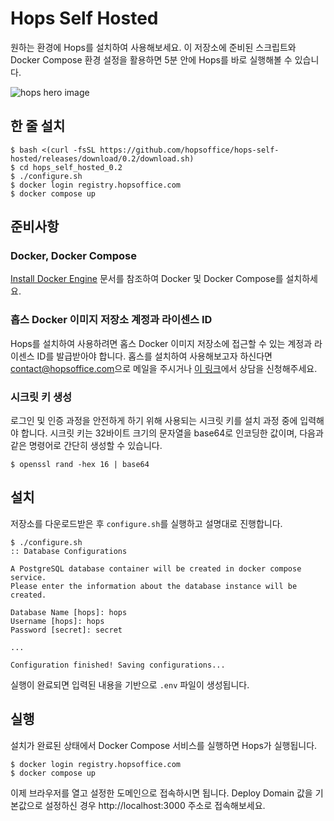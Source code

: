 # Hops Self Hosted

원하는 환경에 Hops를 설치하여 사용해보세요. 이 저장소에 준비된 스크립트와
Docker Compose 환경 설정을 활용하면 5분 안에 Hops를 바로 실행해볼 수 있습니다.

![hops hero image](https://hopsoffice.github.io/misc/public/hops-hero-animated-no-play.png)

## 한 줄 설치

```console
$ bash <(curl -fsSL https://github.com/hopsoffice/hops-self-hosted/releases/download/0.2/download.sh)
$ cd hops_self_hosted_0.2
$ ./configure.sh
$ docker login registry.hopsoffice.com
$ docker compose up
```

## 준비사항

### Docker, Docker Compose

[Install Docker Engine](https://docs.docker.com/engine/install/) 문서를
참조하여 Docker 및 Docker Compose를 설치하세요.

### 홉스 Docker 이미지 저장소 계정과 라이센스 ID

Hops를 설치하여 사용하려면 홉스 Docker 이미지 저장소에 접근할 수 있는 계정과
라이센스 ID를 발급받아야 합니다.  홉스를 설치하여 사용해보고자 하신다면
[contact@hopsoffice.com](mailto:contact@hopsoffice.com)으로 메일을 주시거나 [이
링크](https://sendtime.app/ko/reservation?i=WeopdU)에서 상담을 신청해주세요.

### 시크릿 키 생성

로그인 및 인증 과정을 안전하게 하기 위해 사용되는 시크릿 키를 설치 과정 중에
입력해야 합니다.  시크릿 키는 32바이트 크기의 문자열을 base64로 인코딩한
값이며, 다음과 같은 명령어로 간단히 생성할 수 있습니다.

```console
$ openssl rand -hex 16 | base64
```

## 설치

저장소를 다운로드받은 후 `configure.sh`를 실행하고 설명대로 진행합니다.

```console
$ ./configure.sh
:: Database Configurations

A PostgreSQL database container will be created in docker compose service.
Please enter the information about the database instance will be created.

Database Name [hops]: hops
Username [hops]: hops
Password [secret]: secret

...

Configuration finished! Saving configurations...
```

실행이 완료되면 입력된 내용을 기반으로 `.env` 파일이 생성됩니다.

## 실행

설치가 완료된 상태에서 Docker Compose 서비스를 실행하면 Hops가 실행됩니다.

```console
$ docker login registry.hopsoffice.com
$ docker compose up
```

이제 브라우저를 열고 설정한 도메인으로 접속하시면 됩니다.  Deploy Domain 값을
기본값으로 설정하신 경우 http://localhost:3000 주소로 접속해보세요.
